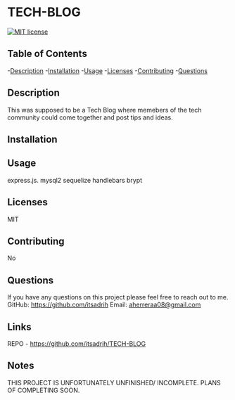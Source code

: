 # TECH-BLOG



 [![MIT license](https://img.shields.io/badge/License-MIT-blue.svg)](http://lbesson.mit-license.org/)



## Table of Contents

-[Description](#description)
-[Installation](#installation)
-[Usage](#usage)
-[Licenses](#licenses)
-[Contributing](#contributing)
-[Questions](#questions)


## Description
This was supposed to be a Tech Blog where memebers of the tech community could come together and post tips and ideas.

## Installation


## Usage
 express.js. 
 mysql2 
 sequelize 
 handlebars
 brypt


## Licenses
MIT

## Contributing
No

## Questions
If you have any questions on this project please feel free to reach out to me.
GitHub: https://github.com/itsadrih 
Email: aherreraa08@gmail.com

## Links 
REPO - https://github.com/itsadrih/TECH-BLOG

## Notes
THIS PROJECT IS UNFORTUNATELY UNFINISHED/ INCOMPLETE. PLANS OF COMPLETING SOON.


